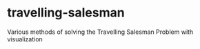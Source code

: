 # travelling-salesman
Various methods of solving the Travelling Salesman Problem with visualization
